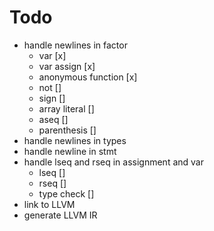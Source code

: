 # Todo
* handle newlines in factor
  * var [x]
  * var assign [x]
  * anonymous function [x]
  * not []
  * sign []
  * array literal []
  * aseq []
  * parenthesis []
* handle newlines in types
* handle newline in stmt
* handle lseq and rseq in assignment and var
  * lseq []
  * rseq []
  * type check []
* link to LLVM
* generate LLVM IR